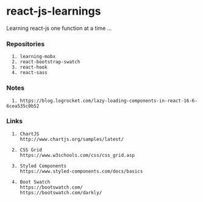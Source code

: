 # react-js-learnings
Learning react-js one function at a time ...


### Repositories

      1. learning-mobx
      2. react-bootstrap-swatch
      3. react-hook
      4. react-sass	

### Notes
      
      1. https://blog.logrocket.com/lazy-loading-components-in-react-16-6-6cea535c0b52
              

### Links

      1. ChartJS
         http://www.chartjs.org/samples/latest/

      2. CSS Grid
         https://www.w3schools.com/css/css_grid.asp

      3. Styled Components
         https://www.styled-components.com/docs/basics
         
      4. Boot Swatch
         https://bootswatch.com/
         https://bootswatch.com/darkly/
         
